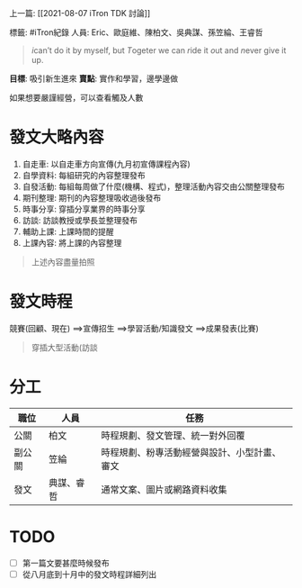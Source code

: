 上一篇: [[2021-08-07 iTron TDK 討論]]

標籤: #iTron紀錄
人員: Eric、歐庭維、陳柏文、吳典謀、孫笠綸、王睿哲

> *i*can’t do it by myself, but *T*ogeter we can *r*ide it *o*ut and *n*ever give it up.

**目標**: 吸引新生進來
**賣點**: 實作和學習，邊學邊做

如果想要嚴謹經營，可以查看觸及人數

# 發文大略內容

1. 自走車: 以自走車方向宣傳(九月初宣傳課程內容)
2. 自學資料: 每組研究的內容整理發布
3. 自發活動: 每組每周做了什麼(機構、程式)，整理活動內容交由公關整理發布
4. 期刊整理: 期刊的內容整理吸收過後發布
5. 時事分享: 穿插分享業界的時事分享
6. 訪談: 訪談教授或學長並整理發布
7. 輔助上課: 上課時間的提醒
8. 上課內容: 將上課的內容整理

> 上述內容盡量拍照


# 發文時程

競賽(回顧、現在)
$\implies$宣傳招生
$\implies$學習活動/知識發文
$\implies$成果發表(比賽)

> 穿插大型活動(訪談

# 分工

職位 | 人員 | 任務
--- | --- | ---
公關 | 柏文 | 時程規劃、發文管理、統一對外回覆
副公關 | 笠綸 | 時程規劃、粉專活動經營與設計、小型計畫、審文
發文 | 典謀、睿哲 | 通常文案、圖片或網路資料收集

# TODO

- [ ] 第一篇文要甚麼時候發布
- [ ] 從八月底到十月中的發文時程詳細列出